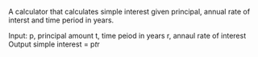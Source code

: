 A calculator that calculates simple interest given principal, annual rate of interst and time period in years.

Input:
p, principal amount
t, time peiod in years
r, annaul rate of interest
Output
simple interest = p*t*r
